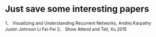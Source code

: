 # Just save some interesting papers
1、 Visualizing and Understanding Recurrent Networks, Andrej Karpathy Justin Johnson Li Fei-Fei
2、 Show Attend and Tell, Xu 2015 
